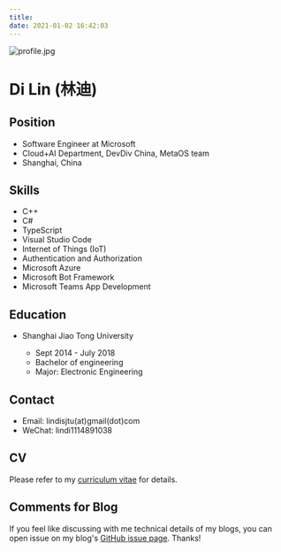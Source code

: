 ```yaml
---
title: 
date: 2021-01-02 16:42:03
---
```


![profile.jpg](/images/profile.jpg)

# Di Lin (林迪)

## Position

* Software Engineer at Microsoft
* Cloud+AI Department, DevDiv China, MetaOS team 
* Shanghai, China

## Skills

* C++
* C#
* TypeScript
* Visual Studio Code
* Internet of Things (IoT)
* Authentication and Authorization
* Microsoft Azure
* Microsoft Bot Framework
* Microsoft Teams App Development

## Education

* Shanghai Jiao Tong University

    * Sept 2014 - July 2018
    * Bachelor of engineering
    * Major: Electronic Engineering

## Contact

* Email: lindisjtu(at)gmail(dot)com
* WeChat: lindi1114891038

## CV

Please refer to my [curriculum vitae](/CV) for details.

## Comments for Blog

If you feel like discussing with me technical details of my blogs, you can open issue on my blog's [GitHub issue page](https://github.com/BinarywoodB/BinarywoodB.github.io/issues). Thanks!